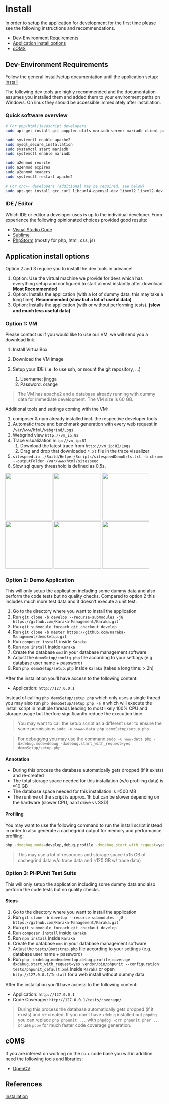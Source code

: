 # Install

In order to setup the application for development for the first time please see the following instructions and recommendations.

* [Dev-Environment Requirements]({%}#dev-environment-requirements)
* [Application install options]({%}#application-install-options)
* [cOMS]({%}#coms)

## Dev-Environment Requirements

Follow the general install/setup documentation until the application setup: [Install](https://github.com/Karaka-Management/User-Guide/blob/develop/setup/install.md)

The following dev tools are highly recommended and the documentation assumes you installed them and added them to your environment paths on Windows. On linux they should be accessible immediately after installation.

### Quick software overview

```sh
# For php/html/javascript developers
sudo apt-get install git poppler-utils mariadb-server mariadb-client postgresql postgresql-contrib vsftpd tesseract-ocr wget curl grep sed composer nodejs npm software-properties-common php8.1 php8.1-dev php8.1-cli php8.1-common php8.1-mysql php8.1-pgsql php8.1-xdebug php8.1-opcache php8.1-pdo php8.1-sqlite php8.1-mbstring php8.1-curl php8.1-imap php8.1-bcmath php8.1-zip php8.1-dom php8.1-xml php8.1-phar php8.1-gd php-pear apache2 redis redis-server memcached sqlite3 wkhtmltopdf

sudo systemctl enable apache2
sudo mysql_secure_installation
sudo systemctl start mariadb
sudo systemctl enable mariadb

sudo a2enmod rewrite
sudo a2enmod expires
sudo a2enmod headers
sudo systemctl restart apache2

# For c/c++ developers (additional may be required, see below)
sudo apt-get install gcc curl libcurl4-openssl-dev libxml2 libxml2-dev cmake
```

### IDE / Editor

Which IDE or editor a developer uses is up to the individual developer. From experience the following opinionated choices provided good results:

* [Visual Studio Code](https://code.visualstudio.com/)
* [Sublime](https://www.sublimetext.com/)
* [PhpStorm](https://www.jetbrains.com/phpstorm/) (mostly for php, html, css, js)

## Application install options

Option 2 and 3 require you to install the dev tools in advance!

1. Option: Use the virtual machine we provide for devs which has everything setup and configured to start almost instantly after download **Most Recommended**
2. Option: Installs the application (with a lot of dummy data, this may take a long time). **Recommended (slow but a lot of useful data)**
3. Option: Installs the application (with or without performing tests). **(slow and much less useful data)**

### Option 1: VM

Please contact us if you would like to use our VM, we will send you a download link.

1. Install VirtualBox

2. Download the VM image

3. Setup your IDE (i.e. to use ssh, or mount the git repository, ...)
   1. Username: jingga
   2. Password: orange


> The VM has apache2 and a database already running with dummy data for immediate development. The VM size is 60 GB.

Additional tools and settings coming with the VM:

1. composer & npm already installed incl. the respective developer tools
2. Automatic trace and benchmark generation with every web request in `/var/www/html/webgrind/Logs`
3. Webgrind view `http://vm_ip:82`
4. Trace visualization `http://vm_ip:81`
   1. Download the latest trace from `http://vm_ip:82/Logs`
   2. Drag and drop that downloaded `*.xt` file in the trace visualizer
5. `sitespeed.io ./Build/Helper/Scripts/sitespeedDemoUrls.txt -b chrome --outputFolder /var/www/html/sitespeed`
6. Slow sql query threashold is defined as 0.5s.

<p class="centerText">
<img width="150px" tabindex="0" src="./Developer-Guide/general/img/webgrind.jpg"> <img width="150px" tabindex="0" src="./Developer-Guide/general/img/trace_visualizer.jpg"> <img width="150px" tabindex="0" src="./Developer-Guide/general/img/sitespeed.jpg"> <img width="150px" tabindex="0" src="./Developer-Guide/general/img/codecoverage.jpg"> <img width="150px" tabindex="0" src="./Developer-Guide/general/img/coverage_analysis.jpg"> <img width="150px" tabindex="0" src="./Developer-Guide/general/img/metrics.jpg">
</p>

### Option 2: Demo Application

This will only setup the application including some dummy data and also perform the code tests but no quality checks. Compared to option 2 this includes much more test data and it doesn't execute a unit test.

1. Go to the directory where you want to install the application
2. Run `git clone -b develop --recurse-submodules -j8 https://github.com/Karaka-Management/Karaka.git`
3. Run `git submodule foreach git checkout develop`
4. Run `git clone -b master https://github.com/Karaka-Management/demoSetup.git`
5. Run `composer install` inside `Karaka`
6. Run `npm install` inside `Karaka`
7. Create the database `omd` in your database management software
8. Adjust the `demoSetup/config.php` file according to your settings (e.g. database user name + password)
9. Run `php demoSetup/setup.php` inside `Karaka` (takes a long time: > 2h)

After the installation you'll have access to the following content:

* Application: `http://127.0.0.1`

Instead of calling `php demoSetup/setup.php` which only uses a single thread you may also run `php demoSetup/setup.php -a 0` which will execute the install script in multiple threads leading to most likely 100% CPU and storage usage but therfore significantly reduce the execution time.

> You may want to call the setup script as a different user to ensure the same permissions `sudo -u wwww-data php demoSetup/setup.php`

> For debugging you may use the command `sudo -u www-data php -dxdebug.mode=debug -dxdebug.start_with_request=yes demoSetup/setup.php`

#### Annotation

* During this process the database automatically gets dropped (if it exists) and re-created
* The total storage space needed for this installation (w/o profiling data) is ≈10 GB
* The database space needed for this installation is ≈500 MB
* The runtime of the script is approx. 1h but can be slower depending on the hardware (slower CPU, hard drive vs SSD)

#### Profiling

You may want to use the following command to run the install script instead in order to also generate a cachegrind output for memory and performance profiling:

```sh
php -dxdebug.mode=develop,debug,profile -dxdebug.start_with_request=yes -dxdebug.output_dir=/your/path demoSetup/setup.php
```

> This may use a lot of resources and storage space (≈15 GB of cachegrind data w/o trace data and ≈120 GB w/ trace data)

### Option 3: PHPUnit Test Suits

This will only setup the application including some dummy data and also perform the code tests but no quality checks.

#### Steps

1. Go to the directory where you want to install the application
2. Run `git clone -b develop --recurse-submodules -j8 https://github.com/Karaka-Management/Karaka.git`
3. Run `git submodule foreach git checkout develop`
4. Run `composer install` inside `Karaka`
5. Run `npm install` inside `Karaka`
6. Create the database `oms` in your database management software
7. Adjust the `tests/Bootstrap.php` file according to your settings (e.g. database user name + password)
8. Run `php -dxdebug.mode=develop,debug,profile,coverage -dxdebug.start_with_request=yes vendor/bin/phpunit --configuration tests/phpunit_default.xml` inside `Karaka` or open `http://127.0.0.1/Install` for a web install without dummy data.

After the installation you'll have access to the following content:

* Application: `http://127.0.0.1`
* Code Coverager: `http://127.0.0.1/tests/coverage/`

> During this process the database automatically gets dropped (if it exists) and re-created. If you don't have `xdebug` installed but `phpdbg` you can replace `php phpunit ...` with `phpdbg -qrr phpunit.phar ...` or use `pcov` for much faster code coverage generation.

## cOMS

If you are interest on working on the c++ code base you will in addition need the following tools and libraries:

* [OpenCV](https://docs.opencv.org/3.4/d7/d9f/tutorial_linux_install.html)

## References

[Installation](https://github.com/Karaka-Management/User-Guide/blob/develop/setup/install.md)
